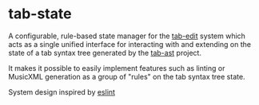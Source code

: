 # tab-state
A configurable, rule-based state manager for the [tab-edit](https://github.com/tab-edit/tab-edit) system which acts as a single unified interface for interacting with and extending on the state of a tab syntax tree generated by the [tab-ast](https://github.com/tab-edit/tab-ast) project.

It makes it possible to easily implement features such as linting or MusicXML generation as a group of "rules" on the tab syntax tree state.

System design inspired by [eslint](https://github.com/eslint/eslint)
